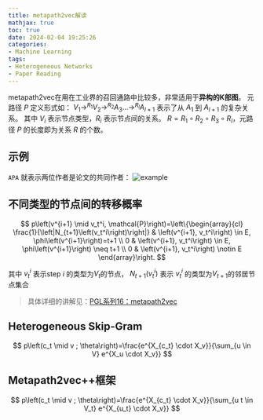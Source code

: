 ```yaml
---
title: metapath2vec解读
mathjax: true
toc: true
date: 2024-02-04 19:25:26
categories:
- Machine Learning
tags:
- Heterogeneous Networks
- Paper Reading
---
```


metapath2vec在用在工业界的召回通路中比较多，非常适用于**异构的K部图**。
元路径 $P$ 定义形式如： $V_1 \rightarrow^{R_1} V_2 \rightarrow^{R_2} A_3 \ldots \rightarrow^{R_l} A_{l+1}$ 表示了从 $A_1$ 到 $A_{l+1}$ 的复杂关系。
其中 $V_i$ 表示节点类型，$R_i$ 表示节点间的关系。 $R=R_1 \circ R_2 \circ R_3 \circ R_l$，元路径 $P$ 的长度即为关系 $R$ 的个数。

<!--more-->
## 示例
`APA` 就表示两位作者是论文的共同作者：
![example](https://img-blog.csdnimg.cn/img_convert/3077b859a4190c1c39e9d7e81ab59b83.webp?x-oss-process=image/format,png)
## 不同类型的节点间的转移概率
$$
p\left(v^{i+1} \mid v_t^i, \mathcal{P}\right)=\left\{\begin{array}{cl}
\frac{1}{\left|N_{t+1}\left(v_t^i\right)\right|} & \left(v^{i+1}, v_t^i\right) \in E, \phi\left(v^{i+1}\right)=t+1 \\
0 & \left(v^{i+1}, v_t^i\right) \in E, \phi\left(v^{i+1}\right) \neq t+1 \\
0 & \left(v^{i+1}, v_t^i\right) \notin E
\end{array}\right.
$$

其中 $v_t^i$ 表示step $i$ 的类型为$V_t$的节点， $N_{t+1}\left(v_t^i\right)$ 表示 $v_t^i$ 的类型为$V_{t+1}$的邻居节点集合
> 具体详细的讲解见：[PGL系列16：metapath2vec](https://aistudio.baidu.com/aistudio/projectdetail/1099287)

## Heterogeneous Skip-Gram

$$
p\left(c_t \mid v ; \theta\right)=\frac{e^{X_{c_t} \cdot X_v}}{\sum_{u \in V} e^{X_u \cdot X_v}}
$$

## Metapath2vec++框架

$$
p\left(c_t \mid v ; \theta\right)=\frac{e^{X_{c_t} \cdot X_v}}{\sum_{u t \in V_t} e^{X_{u_t} \cdot X_v}}
$$

